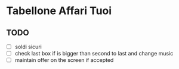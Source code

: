 # Tabellone Affari Tuoi

## TODO
- [ ] soldi sicuri
- [ ] check last box if is bigger than second to last and change music
- [ ] maintain offer on the screen if accepted